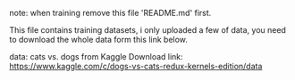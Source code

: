 note: when training remove this file 'README.md' first.

This file contains training datasets, i only uploaded a few of data, you need to download the whole data form this link below.

data: cats vs. dogs from Kaggle
Download link: https://www.kaggle.com/c/dogs-vs-cats-redux-kernels-edition/data

